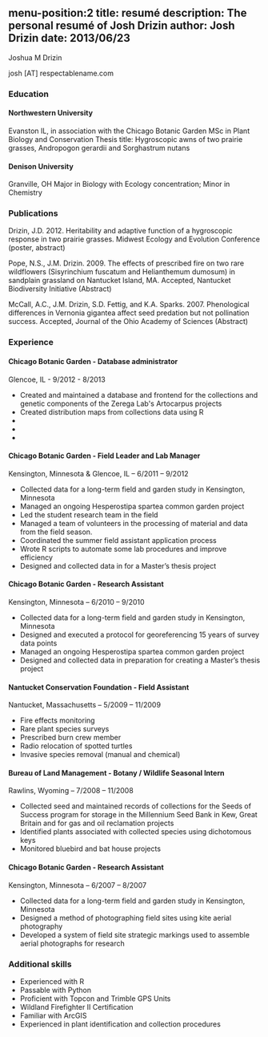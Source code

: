 menu-position:2
title: resumé
description: The personal resumé of Josh Drizin
author: Josh Drizin
date: 2013/06/23
---
Joshua M Drizin

josh [AT] respectablename.com

### Education
#### Northwestern University
Evanston IL, in association with the Chicago Botanic Garden
MSc in Plant Biology and Conservation
Thesis title: Hygroscopic awns of two prairie grasses, Andropogon gerardii and Sorghastrum nutans

#### Denison University
Granville, OH
Major in Biology with Ecology concentration; Minor in Chemistry

### Publications
Drizin, J.D. 2012. Heritability and adaptive function of a hygroscopic response in two prairie grasses. Midwest Ecology and Evolution Conference (poster, abstract)

Pope, N.S., J.M. Drizin. 2009. The effects of prescribed fire on two rare wildflowers (Sisyrinchium fuscatum and Helianthemum dumosum) in sandplain grassland on Nantucket Island, MA. Accepted, Nantucket Biodiversity Initiative (Abstract)

McCall, A.C., J.M. Drizin, S.D. Fettig, and K.A. Sparks. 2007. Phenological differences in Vernonia gigantea affect seed predation but not pollination success. Accepted, Journal of the Ohio Academy of Sciences (Abstract)

### Experience
#### Chicago Botanic Garden - Database administrator
Glencoe, IL - 9/2012 - 8/2013

 * Created and maintained a database and frontend for the collections and genetic components of the Zerega Lab's Artocarpus projects
 * Created distribution maps from collections data using R
 * 
 * 
 * 
 
#### Chicago Botanic Garden - Field Leader and Lab Manager
Kensington, Minnesota & Glencoe, IL – 6/2011 – 9/2012

 * Collected data for a long-term field and garden study in Kensington, Minnesota
 * Managed an ongoing Hesperostipa spartea common garden project
 * Led the student research team in the field
 * Managed a team of volunteers in the processing of material and data from the field season.
 * Coordinated the summer field assistant application process
 * Wrote R scripts to automate some lab procedures and improve efficiency
 * Designed and collected data in for a Master’s thesis project

#### Chicago Botanic Garden - Research Assistant

Kensington, Minnesota – 6/2010 – 9/2010

 * Collected data for a long-term field and garden study in Kensington, Minnesota
 * Designed and executed a protocol for georeferencing 15 years of survey data points
 * Managed an ongoing Hesperostipa spartea common garden project
 * Designed and collected data in preparation for creating a Master’s thesis project

#### Nantucket Conservation Foundation - Field Assistant

Nantucket, Massachusetts – 5/2009 – 11/2009

 * Fire effects monitoring
 * Rare plant species surveys
 * Prescribed burn crew member
 * Radio relocation of spotted turtles
 * Invasive species removal (manual and chemical)

#### Bureau of Land Management - Botany / Wildlife Seasonal Intern

Rawlins, Wyoming – 7/2008 – 11/2008

 * Collected seed and maintained records of collections for the Seeds of Success program for storage in the Millennium Seed Bank in Kew, Great Britain and for gas and oil reclamation projects
 * Identified plants associated with collected species using dichotomous keys
 * Monitored bluebird and bat house projects

#### Chicago Botanic Garden - Research Assistant

Kensington, Minnesota – 6/2007 – 8/2007

 * Collected data for a long-term field and garden study in Kensington, Minnesota
 * Designed a method of photographing field sites using kite aerial photography
 * Developed a system of field site strategic markings used to assemble aerial photographs for research

### Additional skills

 * Experienced with R
 * Passable with Python
 * Proficient with Topcon and Trimble GPS Units
 * Wildland Firefighter II Certification
 * Familiar with ArcGIS
 * Experienced in plant identification and collection procedures

